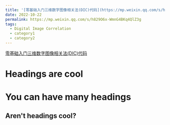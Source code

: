 ```yaml
---
title: '[零基础入门三维数字图像相关法(DIC)代码](https://mp.weixin.qq.com/s/h829O6x-WmnG4BKq4QlZ3g)'
date: 2022-10-22
permalink: https://mp.weixin.qq.com/s/h829O6x-WmnG4BKq4QlZ3g
tags:
  - Digital Image Correlation
  - category1
  - category2
---
```


[零基础入门三维数字图像相关法(DIC)代码](https://mp.weixin.qq.com/s/h829O6x-WmnG4BKq4QlZ3g)

Headings are cool
======

You can have many headings
======

Aren't headings cool?
------
